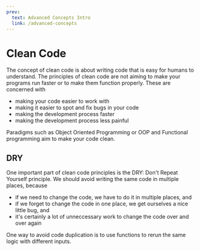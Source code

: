 ```yaml
---
prev:
  text: Advanced Concepts Intro
  link: /advanced-concepts
---
```


# Clean Code

The concept of clean code is about writing code that is easy for humans to understand. The principles of clean code are not aiming to make your programs run faster or to make them function properly. These are concerned with

- making your code easier to work with
- making it easier to spot and fix bugs in your code
- making the development process faster
- making the development process less painful

Paradigms such as Object Oriented Programming or OOP and Functional programming aim to make your code clean.

## DRY

One important part of clean code principles is the DRY: Don't Repeat Yourself principle. We should avoid writing the same code in multiple places, because

- if we need to change the code, we have to do it in multiple places, and
- if we forget to change the code in one place, we get ourselves a nice little bug, and
- it's certainly a lot of unneccessary work to change the code over and over again

One way to avoid code duplication is to use functions to rerun the same logic with different inputs.
